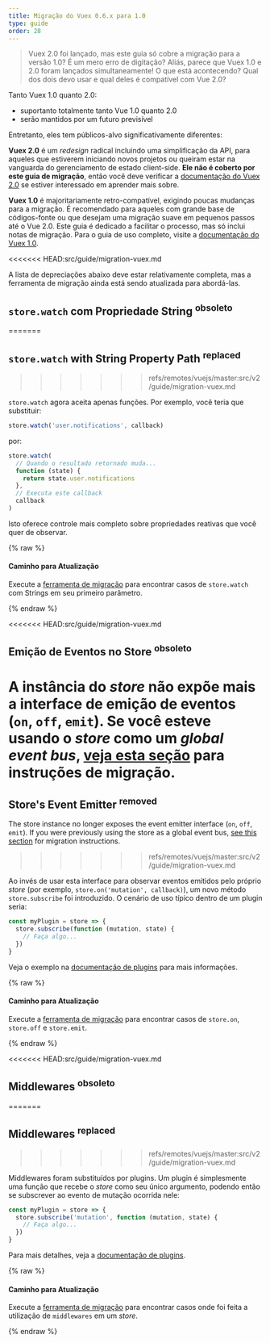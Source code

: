 ```yaml
---
title: Migração do Vuex 0.6.x para 1.0
type: guide
order: 28
---
```


> Vuex 2.0 foi lançado, mas este guia só cobre a migração para a versão 1.0? É um mero erro de digitação? Aliás, parece que Vuex 1.0 e 2.0 foram lançados simultaneamente! O que está acontecendo? Qual dos dois devo usar e qual deles é compatível com Vue 2.0?

Tanto Vuex 1.0 quanto 2.0:

- suportanto totalmente tanto Vue 1.0 quanto 2.0
- serão mantidos por um futuro previsível

Entretanto, eles tem públicos-alvo significativamente diferentes:

__Vuex 2.0__ é um *redesign* radical incluindo uma simplificação da API, para aqueles que estiverem iniciando novos projetos ou queiram estar na vanguarda do gerenciamento de estado client-side. __Ele não é coberto por este guia de migração__, então você deve verificar a [documentação do Vuex 2.0](https://vuex.vuejs.org/en/index.html) se estiver interessado em aprender mais sobre.

__Vuex 1.0__ é majoritariamente retro-compatível, exigindo poucas mudanças para a migração. É recomendado para aqueles com grande base de códigos-fonte ou que desejam uma migração suave em pequenos passos até o Vue 2.0. Este guia é dedicado a facilitar o processo, mas só inclui notas de migração. Para o guia de uso completo, visite a [documentação do Vuex 1.0](https://github.com/vuejs/vuex/tree/1.0/docs/en).

<<<<<<< HEAD:src/guide/migration-vuex.md
<p class="tip">A lista de depreciações abaixo deve estar relativamente completa, mas a ferramenta de migração ainda está sendo atualizada para abordá-las.</p>

## `store.watch` com Propriedade String <sup>obsoleto</sup>
=======
## `store.watch` with String Property Path <sup>replaced</sup>
>>>>>>> refs/remotes/vuejs/master:src/v2/guide/migration-vuex.md

`store.watch` agora aceita apenas funções. Por exemplo, você teria que substituir:

``` js
store.watch('user.notifications', callback)
```

por:

``` js
store.watch(
  // Quando o resultado retornado muda...
  function (state) {
    return state.user.notifications
  },
  // Executa este callback
  callback
)
```

Isto oferece controle mais completo sobre propriedades reativas que você quer de observar.

{% raw %}
<div class="upgrade-path">
  <h4>Caminho para Atualização</h4>
  <p>Execute a <a href="https://github.com/vuejs/vue-migration-helper">ferramenta de migração</a> para encontrar casos de <code>store.watch</code> com Strings em seu primeiro parâmetro.</p>
</div>
{% endraw %}

<<<<<<< HEAD:src/guide/migration-vuex.md
## Emição de Eventos no Store <sup>obsoleto</sup>

A instância do *store* não expõe mais a interface de emição de eventos (`on`, `off`, `emit`). Se você esteve usando o *store* como um *global event bus*, [veja esta seção](http://vuejs.org/guide/migration.html#dispatch-and-broadcast-obsoleto) para instruções de migração.
=======
## Store's Event Emitter <sup>removed</sup>

The store instance no longer exposes the event emitter interface (`on`, `off`, `emit`). If you were previously using the store as a global event bus, [see this section](migration.html#dispatch-and-broadcast-removed) for migration instructions.
>>>>>>> refs/remotes/vuejs/master:src/v2/guide/migration-vuex.md

Ao invés de usar esta interface para observar eventos emitidos pelo próprio *store* (por exemplo, `store.on('mutation', callback)`), um novo método `store.subscribe` foi introduzido. O cenário de uso típico dentro de um plugin seria:

``` js
const myPlugin = store => {
  store.subscribe(function (mutation, state) {
    // Faça algo...
  })
}
```

Veja o exemplo na [documentação de plugins](https://github.com/vuejs/vuex/blob/1.0/docs/en/plugins.md) para mais informações.

{% raw %}
<div class="upgrade-path">
  <h4>Caminho para Atualização</h4>
  <p>Execute a <a href="https://github.com/vuejs/vue-migration-helper">ferramenta de migração</a> para encontrar casos de <code>store.on</code>, <code>store.off</code> e <code>store.emit</code>.</p>
</div>
{% endraw %}

<<<<<<< HEAD:src/guide/migration-vuex.md
## Middlewares <sup>obsoleto</sup>
=======
## Middlewares <sup>replaced</sup>
>>>>>>> refs/remotes/vuejs/master:src/v2/guide/migration-vuex.md

Middlewares foram substituídos por plugins. Um plugin é simplesmente uma função que recebe o *store* como seu único argumento, podendo então se subscrever ao evento de mutação ocorrida nele:

``` js
const myPlugin = store => {
  store.subscribe('mutation', function (mutation, state) {
    // Faça algo...
  })
}
```

Para mais detalhes, veja a [documentação de plugins](https://github.com/vuejs/vuex/blob/1.0/docs/en/plugins.md).

{% raw %}
<div class="upgrade-path">
  <h4>Caminho para Atualização</h4>
  <p>Execute a <a href="https://github.com/vuejs/vue-migration-helper">ferramenta de migração</a> para encontrar casos onde foi feita a utilização de <code>middlewares</code> em um <i>store</i>.</p>
</div>
{% endraw %}
